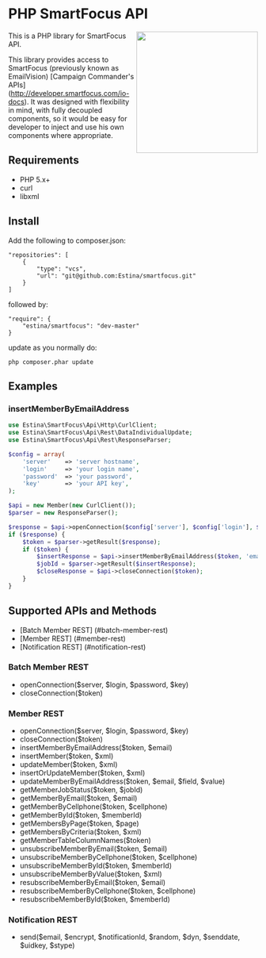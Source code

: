 # PHP SmartFocus API

<img src="https://raw.github.com/estina/smartfocus/master/sf_logo.png" align="right" width="245px" />

This is a PHP library for SmartFocus API.

This library provides access to SmartFocus (previously known as EmailVision) [Campaign Commander's APIs]
(http://developer.smartfocus.com/io-docs). It was designed with flexibility in mind, with fully decoupled components, so it would be easy for developer
to inject and use his own components where appropriate.

## Requirements

- PHP 5.x+
- curl
- libxml

## Install


Add the following to composer.json:

    "repositories": [
        {
            "type": "vcs",
            "url": "git@github.com:Estina/smartfocus.git"
        }
    ]

followed by:

    "require": {
        "estina/smartfocus": "dev-master"
    }

update as you normally do:

    php composer.phar update

## Examples

### insertMemberByEmailAddress

```php
use Estina\SmartFocus\Api\Http\CurlClient;
use Estina\SmartFocus\Api\Rest\DataIndividualUpdate;
use Estina\SmartFocus\Api\Rest\ResponseParser;

$config = array(
    'server'    => 'server hostname',
    'login'     => 'your login name',
    'password'  => 'your password',
    'key'       => 'your API key',
);

$api = new Member(new CurlClient());
$parser = new ResponseParser();

$response = $api->openConnection($config['server'], $config['login'], $config['password'], $config['key']);
if ($response) {
    $token = $parser->getResult($response);
    if ($token) {
        $insertResponse = $api->insertMemberByEmailAddress($token, 'email@example.com');
        $jobId = $parser->getResult($insertResponse);
        $closeResponse = $api->closeConnection($token);
    }
}
```

## Supported APIs and Methods

- [Batch Member REST] (#batch-member-rest)
- [Member REST] (#member-rest)
- [Notification REST] (#notification-rest)

### Batch Member REST

- openConnection($server, $login, $password, $key)
- closeConnection($token)

### Member REST

- openConnection($server, $login, $password, $key)
- closeConnection($token)
- insertMemberByEmailAddress($token, $email)
- insertMember($token, $xml)
- updateMember($token, $xml)
- insertOrUpdateMember($token, $xml)
- updateMemberByEmailAddress($token, $email, $field, $value)
- getMemberJobStatus($token, $jobId)
- getMemberByEmail($token, $email)
- getMemberByCellphone($token, $cellphone)
- getMemberById($token, $memberId)
- getMembersByPage($token, $page)
- getMembersByCriteria($token, $xml)
- getMemberTableColumnNames($token)
- unsubscribeMemberByEmail($token, $email)
- unsubscribeMemberByCellphone($token, $cellphone)
- unsubscribeMemberById($token, $memberId)
- unsubscribeMemberByValue($token, $xml)
- resubscribeMemberByEmail($token, $email)
- resubscribeMemberByCellphone($token, $cellphone)
- resubscribeMemberById($token, $memberId)


### Notification REST

- send($email, $encrypt, $notificationId, $random, $dyn, $senddate, $uidkey, $stype)

